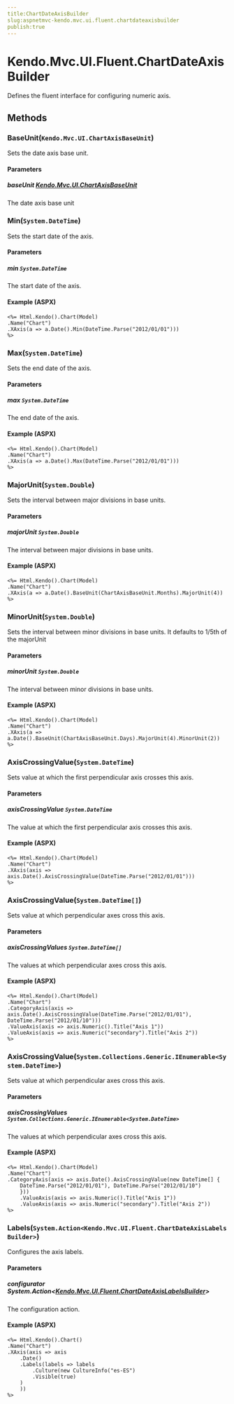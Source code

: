 ```yaml
---
title:ChartDateAxisBuilder
slug:aspnetmvc-kendo.mvc.ui.fluent.chartdateaxisbuilder
publish:true
---
```


# Kendo.Mvc.UI.Fluent.ChartDateAxisBuilder
Defines the fluent interface for configuring numeric axis.



## Methods

### BaseUnit(`Kendo.Mvc.UI.ChartAxisBaseUnit`)
Sets the date axis base unit.


#### Parameters

##### baseUnit [Kendo.Mvc.UI.ChartAxisBaseUnit](/api/wrappers/aspnet-mvc/Kendo.Mvc.UI/ChartAxisBaseUnit)
The date axis base unit





### Min(`System.DateTime`)
Sets the start date of the axis.


#### Parameters

##### min `System.DateTime`
The start date of the axis.




#### Example (ASPX)
    <%= Html.Kendo().Chart(Model)
    .Name("Chart")
    .XAxis(a => a.Date().Min(DateTime.Parse("2012/01/01")))
    %>


### Max(`System.DateTime`)
Sets the end date of the axis.


#### Parameters

##### max `System.DateTime`
The end date of the axis.




#### Example (ASPX)
    <%= Html.Kendo().Chart(Model)
    .Name("Chart")
    .XAxis(a => a.Date().Max(DateTime.Parse("2012/01/01")))
    %>


### MajorUnit(`System.Double`)
Sets the interval between major divisions in base units.


#### Parameters

##### majorUnit `System.Double`
The interval between major divisions in base units.




#### Example (ASPX)
    <%= Html.Kendo().Chart(Model)
    .Name("Chart")
    .XAxis(a => a.Date().BaseUnit(ChartAxisBaseUnit.Months).MajorUnit(4))
    %>


### MinorUnit(`System.Double`)
Sets the interval between minor divisions in base units.
            It defaults to 1/5th of the majorUnit


#### Parameters

##### minorUnit `System.Double`
The interval between minor divisions in base units.




#### Example (ASPX)
    <%= Html.Kendo().Chart(Model)
    .Name("Chart")
    .XAxis(a => a.Date().BaseUnit(ChartAxisBaseUnit.Days).MajorUnit(4).MinorUnit(2))
    %>


### AxisCrossingValue(`System.DateTime`)
Sets value at which the first perpendicular axis crosses this axis.


#### Parameters

##### axisCrossingValue `System.DateTime`
The value at which the first perpendicular axis crosses this axis.




#### Example (ASPX)
    <%= Html.Kendo().Chart(Model)
    .Name("Chart")
    .XAxis(axis => axis.Date().AxisCrossingValue(DateTime.Parse("2012/01/01")))
    %>


### AxisCrossingValue(`System.DateTime[]`)
Sets value at which perpendicular axes cross this axis.


#### Parameters

##### axisCrossingValues `System.DateTime[]`
The values at which perpendicular axes cross this axis.




#### Example (ASPX)
    <%= Html.Kendo().Chart(Model)
    .Name("Chart")
    .CategoryAxis(axis => axis.Date().AxisCrossingValue(DateTime.Parse("2012/01/01"), DateTime.Parse("2012/01/10")))
    .ValueAxis(axis => axis.Numeric().Title("Axis 1"))
    .ValueAxis(axis => axis.Numeric("secondary").Title("Axis 2"))
    %>


### AxisCrossingValue(`System.Collections.Generic.IEnumerable<System.DateTime>`)
Sets value at which perpendicular axes cross this axis.


#### Parameters

##### axisCrossingValues `System.Collections.Generic.IEnumerable<System.DateTime>`
The values at which perpendicular axes cross this axis.




#### Example (ASPX)
    <%= Html.Kendo().Chart(Model)
    .Name("Chart")
    .CategoryAxis(axis => axis.Date().AxisCrossingValue(new DateTime[] {
        DateTime.Parse("2012/01/01"), DateTime.Parse("2012/01/10")
        }))
        .ValueAxis(axis => axis.Numeric().Title("Axis 1"))
        .ValueAxis(axis => axis.Numeric("secondary").Title("Axis 2"))
    %>


### Labels(`System.Action<Kendo.Mvc.UI.Fluent.ChartDateAxisLabelsBuilder>`)
Configures the axis labels.


#### Parameters

##### configurator System.Action<[Kendo.Mvc.UI.Fluent.ChartDateAxisLabelsBuilder](/api/wrappers/aspnet-mvc/Kendo.Mvc.UI.Fluent/ChartDateAxisLabelsBuilder)>
The configuration action.




#### Example (ASPX)
    <%= Html.Kendo().Chart()
    .Name("Chart")
    .XAxis(axis => axis
        .Date()
        .Labels(labels => labels
            .Culture(new CultureInfo("es-ES")
            .Visible(true)
        )
        ))
    %>



